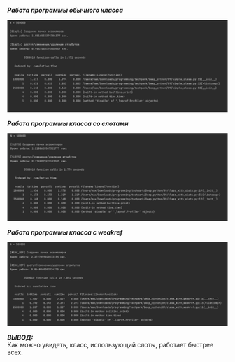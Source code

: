 ___Работа программы обычного класса___

![image alt](simple.png)

___Работа программы класса со слотами___

![image alt](slots.png)

___Работа программы класса с weakref___

![image alt](weak_ref.png)

_____ВЫВОД:_____  
Как можно увидеть, класс, использующий слоты, работает быстрее всех.
